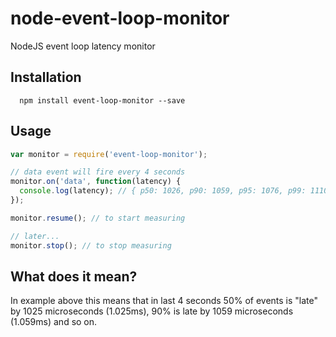 node-event-loop-monitor
=======================

NodeJS event loop latency monitor

Installation
------------

```
  npm install event-loop-monitor --save
```

Usage
-----

```javascript
var monitor = require('event-loop-monitor');

// data event will fire every 4 seconds
monitor.on('data', function(latency) {
  console.log(latency); // { p50: 1026, p90: 1059, p95: 1076, p99: 1110, p100: 1260 }   
});

monitor.resume(); // to start measuring

// later...
monitor.stop(); // to stop measuring
```

What does it mean?
------------------

In example above this means that in last 4 seconds 50% of events is "late" by 1025 microseconds (1.025ms), 90% is late by 1059 microseconds (1.059ms) and so on.
